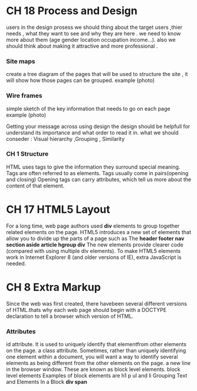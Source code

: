 # CH 18 Process and Design
users 
in the design prosess we should thing about the target users ,thier needs , what they want to see and why they are here .
we need to know more about them (age gender location occupation income...).
also we should think about making it attractive and more professional .

### Site maps

create a tree diagram of the pages that will be used to structure the site , it will show how those pages can be grouped. 
example (photo) 


### Wire frames
simple sketch of the key information that needs to go on each page 
example (photo)

Getting your message across using design
the design should be helpfull for understand its importance and what order to read it in.
what we should conseder : Visual hierarchy ,Grouping , Similarity

### CH 1 Structure
HTML uses tags to give the information they surround special
meaning.
Tags are often referred to as elements.
Tags usually come in pairs(opening and closing)
Opening tags can carry attributes, which tell us more
about the content of that element.

# CH 17 HTML5 Layout

For a long time, web page authors used **div** elements to group
together related elements on the page.
HTML5 introduces a new set of elements that allow you to divide up the
parts of a page such as The **header footer  nav section aside article hgroup div**
The new elements provide clearer code (compared with using multiple div elements).
To make HTML5 elements work in Internet Explorer 8
(and older versions of IE), extra JavaScript is needed.

# CH 8 Extra Markup

Since the web was first created, there havebeen several different versions of HTML.thats why each web page should begin with a DOCTYPE declaration to tell a browser which version of HTML.

### Attributes 
id attribute. It is used to uniquely identify that elementfrom other elements on the page.
a class attribute.
Sometimes, rather than uniquely identifying one element within a document, you will want a
way to identify several elements as being different from the other elements on the page.
a new line in the browser window. These are known as block level elements.
block level elements Examples of block elements are  h1 p ul and li
Grouping Text and Elements In a Block **div span**
